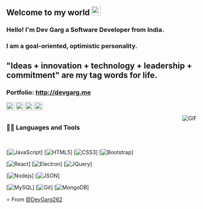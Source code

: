    
## Welcome to my world <img src="https://github.com/TheDudeThatCode/TheDudeThatCode/blob/master/Assets/Earth.gif" width="24px">

### Hello! I'm Dev Garg a Software Developer from India.

### I am a goal-oriented, optimistic personality.
## "Ideas + innovation + technology + leadership + commitment" are my tag words for life.

### Portfolio: http://devgarg.me

<a href="https://twitter.com/DEVGARG27742904">
  <img align="left" alt="Brijesh Dhanani | Twitter" width="22px" src="https://cdn.jsdelivr.net/npm/simple-icons@v3/icons/twitter.svg" />
</a>
<a href="https://www.linkedin.com/in/devgargdg2620/">
  <img align="left" alt="Brijesh Dhanani" width="22px" src="https://cdn.jsdelivr.net/npm/simple-icons@v3/icons/linkedin.svg" />
</a>
<a href="https://www.facebook.com/dev.garg.969">
  <img align="left" alt="Brijesh Dhanani" width="22px" src="https://cdn.jsdelivr.net/npm/simple-icons@v3/icons/facebook.svg" />
</a>
<a href="https://www.instagram.com/the_devgarg/">
  <img align="left" alt="Brijesh Dhanani" width="22px" src="https://cdn.jsdelivr.net/npm/simple-icons@v3/icons/instagram.svg" />
</a>

<br />
<br />

  <img align="right" alt="GIF" src="https://media.giphy.com/media/836HiJc7pgzy8iNXCn/giphy.gif" />
  
### 👨‍💻 Languages and Tools

<br />

[![JavaScript](https://img.shields.io/badge/-JavaScript-black?style=flat&logo=javascript)]
[![HTML5](https://img.shields.io/badge/-HTML5-E34F26?style=flat&logo=html5&logoColor=white)]
[![CSS3](https://img.shields.io/badge/-CSS3-1572B6?style=flat&logo=css3)]
[![Bootstrap](https://img.shields.io/badge/-Bootstrap-563D7C?style=flat&logo=bootstrap)]

[![React](https://img.shields.io/badge/-React-black?style=flat&logo=reacti)]
[![Electron](https://img.shields.io/badge/-Electron-gray?style=flat&logo=electron)]
[![JQuery](https://img.shields.io/badge/-JQuery-blue?style=flat&logo=jquery)]

[![Nodejs](https://img.shields.io/badge/-Nodejs-green?style=flat&logo=Node.js)]
[![JSON](https://img.shields.io/badge/-json-02569B?style=flat&logo=json)]

[![MySQL](https://img.shields.io/badge/-MySQL-black?style=flat&logo=mysql)]
[![Git](https://img.shields.io/badge/-Git-black?style=flat&logo=git)]
[![MongoDB](https://img.shields.io/badge/-MongoDB-FCA121?style=flat&logo=mongodb)]

⭐️ From [@DevGarg262](https://github.com/DevGarg262)
